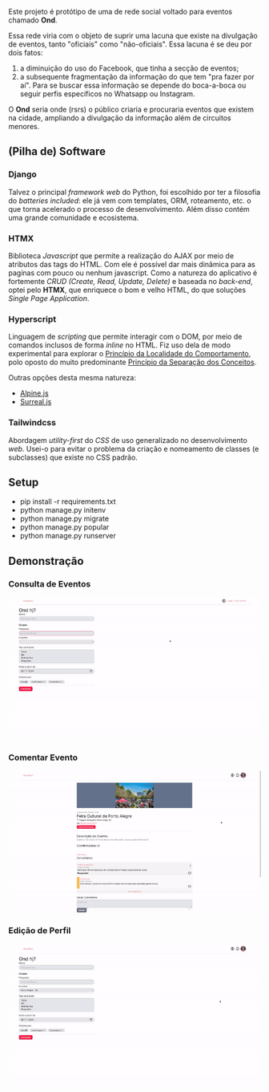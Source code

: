 Este projeto é protótipo de uma de rede social voltado para eventos chamado **Ond**.

Essa rede viria com o objeto de suprir uma lacuna que existe na divulgação de eventos, tanto "oficiais" como "não-oficiais". Essa lacuna é se deu por dois fatos:

1. a diminuição do uso do Facebook, que tinha a secção de eventos;
2. a subsequente fragmentação da informação do que tem "pra fazer por aí". Para se buscar essa informação se depende do boca-a-boca ou seguir perfis específicos no Whatsapp ou Instagram.

O **Ond** seria onde (rsrs) o público criaria e procuraria eventos que existem na cidade, ampliando a divulgação da informação além de circuitos menores.

## (Pilha de) Software

### Django

Talvez o principal _framework web_ do Python, foi escolhido por ter a filosofia do _batteries included_: ele já vem com templates, ORM, roteamento, etc. o que torna acelerado o processo de desenvolvimento. Além disso contém uma grande comunidade e ecosistema.

### HTMX

Biblioteca _Javascript_ que permite a realização do AJAX por meio de atributos das tags do HTML. Com ele é possível dar mais dinâmica para as pagínas com pouco ou nenhum javascript. Como a natureza do aplicativo é fortemente _CRUD (Create, Read, Update, Delete)_ e baseada no _back-end_, optei pelo **HTMX**, que enriquece o bom e velho HTML, do que soluções _Single Page Application_.

### Hyperscript

Linguagem de _scripting_ que permite interagir com o DOM, por meio de comandos inclusos de forma _inline_ no HTML. Fiz uso dela de modo experimental para explorar o [Princípio da Localidade do Comportamento](https://htmx.org/essays/locality-of-behaviour/), polo oposto do muito predominante [Princípio da Separação dos Conceitos](https://pt.wikipedia.org/wiki/Separa%C3%A7%C3%A3o_de_conceitos).

Outras opções desta mesma natureza:

-   [Alpine.js](https://alpinejs.dev/)
-   [Surreal.js](https://github.com/gnat/surreal)

### Tailwindcss

Abordagem _utility-first_ do _CSS_ de uso generalizado no desenvolvimento _web_. Usei-o para evitar o problema da criação e nomeamento de classes (e subclasses) que existe no CSS padrão.

## Setup

-   pip install -r requirements.txt
-   python manage.py initenv
-   python manage.py migrate
-   python manage.py popular
-   python manage.py runserver

## Demonstração

### Consulta de Eventos

![Demonstração da consulta de eventos](https://github.com/lrpohlmann/rede-social-eventos/blob/master/docs/gif/demonstracao_consulta_evento.gif)

### Comentar Evento

![Demonstração funcionalidade de comentar no evento](https://github.com/lrpohlmann/rede-social-eventos/blob/master/docs/gif/demonstracao_comentar.gif)

### Edição de Perfil

![Demonstração funcionalidade de editar o perfil](https://github.com/lrpohlmann/rede-social-eventos/blob/master/docs/gif/demonstracao_edicao_perfil.gif)
